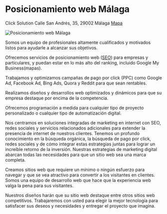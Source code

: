 # Posicionamiento web Málaga
Click Solution Calle San Andrés, 35, 29002 Málaga [Mapa](https://goo.gl/maps/LpW17tJQFjT8wrSy6)


![Posicionamiento web Málaga](https://i.imgur.com/fSy4dcn.png?1)

Somos un equipo de profesionales altamente cualificados y motivados listos para ayudarle a alcanzar sus objetivos.

Ofrecemos servicios de posicionamiento web ([SEO](https://www.clicksolution.es/)) para empresas y particulares, y puedan estar en lo más alto del ranking, incluido Google My Business(mapas).

Trabajamos y optimizamos campañas de pago por click (PPC) como Google Ad, Facebook Ad, Bing Ads, Quora y Reddit para que sean rentables.

Realizamos diseños y desarrollos web optimizados y dinámicos para que su empresa destaque por encima de la competencia.

Ofrecemos programación a medida para cualquier tipo de proyecto personalizado o cualquier tipo de automatización digital.

Nos centramos en soluciones integradas de marketing en internet con SEO, redes sociales y servicios relacionados adicionales para extender la presencia de internet de nuestros clientes. Tenemos un profundo conocimiento en la búsqueda orgánica, la búsqueda de pago por click, redes sociales y de cómo integrar estas estrategias juntas para lograr un increíble retorno de la inversión. Nuestras estrategias de marketing digital abarcan todas las necesidades para que un sitio web sea una marca completa.

Creamos sitios web que requiere un mínimo o ningún esfuerzo para navegar y que se vea atractivo para convertir a los visitantes en clientes. Somos una equipo de desarrollo web que hace que la experiencia web valga la pena para sus visitantes.

Nuestros diseños harán que su sitio web destaque entre otros sitios web competitivos. Trabajaremos con usted para elegir la mejor tecnología para satisfacer sus deseos y necesidades y entregar el proyecto que imagina.

